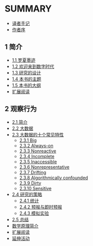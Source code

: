 # SUMMARY

* [译者手记](readme.md)
* [作者序](preface.md)

## 1 简介

* [1.1 罗夏墨迹](chap1/1-1-an-ink-blot.md)
* [1.2 欢迎来到数字时代](chap1/1-2-welcome-to-the-digital-age.md)
* [1.3 研究的设计](chap1/1-3-research-design.md)
* [1.4 本书的主题](chap1/1-4-themes-of-this-book.md)
* [1.5 本书的大纲](chap1/1-5-outline-of-this-book.md)
* [扩展阅读](chap1/1-6-what-to-read-next.md)

## 2 观察行为

* [2.1 简介](chap2/2-1-introduction.md)
* [2.2 大数据](chap2/2-2-big-data.md)
* [2.3 大数据的十个常见特性](chap2/2-3-ten-commmon-characteristics-of-big-data.md)
    * [2.3.1 Big](chap2/2-3-1-big.md)
    * [2.3.2 Always-on](chap2/2-3-2-always-on.md)
    * [2.3.3 Nonreactive](chap2/2-3-3-nonreactive.md)
    * [2.3.4 Incomplete](chap2/2-3-4-incomplete.md)
    * [2.3.5 Inaccessible](chap2/2-3-5-inaccessible.md)
    * [2.3.6 Nonrepresentative](chap2/2-3-6-nonrepresentative.md)
    * [2.3.7 Drifting](chap2/2-3-7-drifting.md)
    * [2.3.8 Algorithmically confounded](chap2/2-3-8-algorithmically-confounded.md)
    * [2.3.9 Dirty](chap2/2-3-9-dirty.md)
    * [2.3.10 Sensitive](chap2/2-3-10-sensitive.md)
* [2.4 研究的策略](chap2/2-4-research-strategies.md)
    * [2.4.1 统计](chap2/2-4-1-counting-things.md)
    * [2.4.2 预报与即时预报](chap2/2-4-2-forecasting-and-nowcasting.md)
    * [2.4.3 模拟实验](chap2/2-4-3-approximating-experiments.md)
* [2.5 总结](chap2/2-5-conclusion.md)
* [数学原理简介]()
* [扩展阅读]()
* [延伸活动]()
